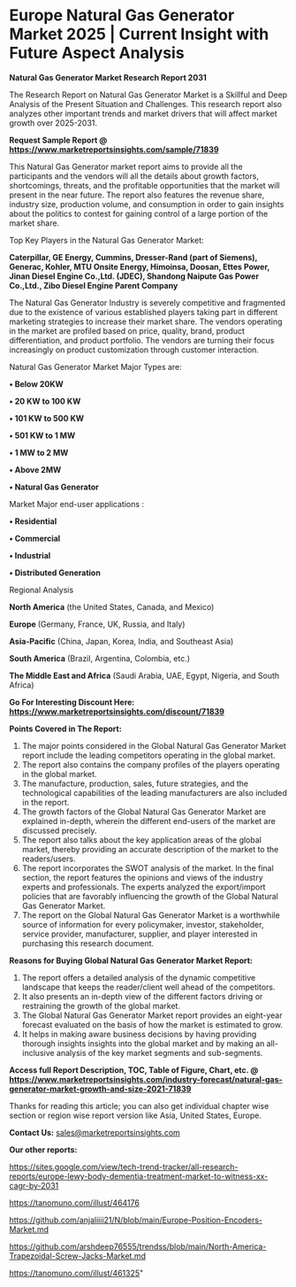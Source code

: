 # Europe Natural Gas Generator Market 2025 | Current Insight with Future Aspect Analysis

<strong>Natural Gas Generator Market Research Report 2031</strong>

The Research Report on Natural Gas Generator Market is a Skillful and Deep Analysis of the Present Situation and Challenges. This research report also analyzes other important trends and market drivers that will affect market growth over 2025-2031.

<strong>Request Sample Report @ <a href=https://www.marketreportsinsights.com/sample/71839>https://www.marketreportsinsights.com/sample/71839</a></strong>

This Natural Gas Generator market report aims to provide all the participants and the vendors will all the details about growth factors, shortcomings, threats, and the profitable opportunities that the market will present in the near future. The report also features the revenue share, industry size, production volume, and consumption in order to gain insights about the politics to contest for gaining control of a large portion of the market share.

Top Key Players in the Natural Gas Generator Market:

<strong>Caterpillar, GE Energy, Cummins, Dresser-Rand (part of Siemens), Generac, Kohler, MTU Onsite Energy, Himoinsa, Doosan, Ettes Power, Jinan Diesel Engine Co.,Ltd. (JDEC), Shandong Naipute Gas Power Co.,Ltd., Zibo Diesel Engine Parent Company</strong>

The Natural Gas Generator Industry is severely competitive and fragmented due to the existence of various established players taking part in different marketing strategies to increase their market share. The vendors operating in the market are profiled based on price, quality, brand, product differentiation, and product portfolio. The vendors are turning their focus increasingly on product customization through customer interaction.

Natural Gas Generator Market Major Types are:

<strong>• Below 20KW

• 20 KW to 100 KW

• 101 KW to 500 KW

• 501 KW to 1 MW

• 1 MW to 2 MW

• Above 2MW

• Natural Gas Generator</strong>

Market Major end-user applications :

<strong>• Residential

• Commercial

• Industrial

• Distributed Generation</strong>

Regional Analysis

</u><strong><b>North America</b></strong> (the United States, Canada, and Mexico)

<strong><b>Europe </b></strong>(Germany, France, UK, Russia, and Italy)

<strong><b>Asia-Pacific</b></strong> (China, Japan, Korea, India, and Southeast Asia)

<strong><b>South America</b></strong> (Brazil, Argentina, Colombia, etc.)

<strong><b>The Middle East and Africa</b></strong> (Saudi Arabia, UAE, Egypt, Nigeria, and South Africa)

<strong>Go For Interesting Discount Here: <a href=https://www.marketreportsinsights.com/discount/71839>https://www.marketreportsinsights.com/discount/71839</a></strong>

<strong>Points Covered in The Report:</strong>
<ol>
  <li>The major points considered in the Global Natural Gas Generator Market report include the leading competitors operating in the global market.</li>
  <li>The report also contains the company profiles of the players operating in the global market.</li>
  <li>The manufacture, production, sales, future strategies, and the technological capabilities of the leading manufacturers are also included in the report.</li>
  <li>The growth factors of the Global Natural Gas Generator Market are explained in-depth, wherein the different end-users of the market are discussed precisely.</li>
  <li>The report also talks about the key application areas of the global market, thereby providing an accurate description of the market to the readers/users.</li>
  <li>The report incorporates the SWOT analysis of the market. In the final section, the report features the opinions and views of the industry experts and professionals. The experts analyzed the export/import policies that are favorably influencing the growth of the Global Natural Gas Generator Market.</li>
  <li>The report on the Global Natural Gas Generator Market is a worthwhile source of information for every policymaker, investor, stakeholder, service provider, manufacturer, supplier, and player interested in purchasing this research document.</li>
</ol>
<strong>Reasons for Buying Global Natural Gas Generator Market Report:</strong>

<ol>
  <li>The report offers a detailed analysis of the dynamic competitive landscape that keeps the reader/client well ahead of the competitors.</li>
  <li>It also presents an in-depth view of the different factors driving or restraining the growth of the global market.</li>
  <li>The Global Natural Gas Generator Market report provides an eight-year forecast evaluated on the basis of how the market is estimated to grow.</li>
  <li>It helps in making aware business decisions by having providing thorough insights insights into the global market and by making an all-inclusive analysis of the key market segments and sub-segments.</li>
</ol>
<strong>Access full Report Description, TOC, Table of Figure, Chart, etc. @ <a href=https://www.marketreportsinsights.com/industry-forecast/natural-gas-generator-market-growth-and-size-2021-71839>https://www.marketreportsinsights.com/industry-forecast/natural-gas-generator-market-growth-and-size-2021-71839</a></strong>


Thanks for reading this article; you can also get individual chapter wise section or region wise report version like Asia, United States, Europe.

<strong>Contact Us:</strong>
sales@marketreportsinsights.com

<strong>Our other reports:</strong>

<a href=https://sites.google.com/view/tech-trend-tracker/all-research-reports/europe-lewy-body-dementia-treatment-market-to-witness-xx-cagr-by-2031>https://sites.google.com/view/tech-trend-tracker/all-research-reports/europe-lewy-body-dementia-treatment-market-to-witness-xx-cagr-by-2031</a>

<a href=https://tanomuno.com/illust/464176>https://tanomuno.com/illust/464176</a>

<a href=https://github.com/anjaliiii21/N/blob/main/Europe-Position-Encoders-Market.md>https://github.com/anjaliiii21/N/blob/main/Europe-Position-Encoders-Market.md</a>

<a href=https://github.com/arshdeep76555/trendss/blob/main/North-America-Trapezoidal-Screw-Jacks-Market.md>https://github.com/arshdeep76555/trendss/blob/main/North-America-Trapezoidal-Screw-Jacks-Market.md</a>

<a href=https://tanomuno.com/illust/461325>https://tanomuno.com/illust/461325</a>"
